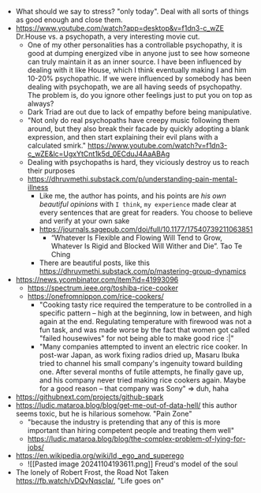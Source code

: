 - What should we say to stress? "only today". Deal with all sorts of things as good enough and close them.
- https://www.youtube.com/watch?app=desktop&v=f1dn3-c_wZE Dr.House vs. a psychopath, a very interesting movie cut.
	- One of my other personalities has a controllable psychopathy, it is good at dumping energized vibe in anyone just to see how someone can truly maintain it as an inner source. I have been influenced by dealing with it like House, which I think eventually making I and him 10-20% psychopathic. If we were influenced by somebody has been dealing with psychopath, we are all having seeds of psychopathy. The problem is, do you ignore other feelings just to put you on top as always?
	- Dark Triad are out due to lack of empathy before being manipulative.
	- "Not only do real psychopaths have creepy music following them around, but they also break their facade by quickly adopting a blank expression, and then start explaining their evil plans with a calculated smirk." https://www.youtube.com/watch?v=f1dn3-c_wZE&lc=UgxYtCnt1k5d_0ECduJ4AaABAg
	- Dealing with psychopaths is hard, they viciously destroy us to reach their purposes
	- https://dhruvmethi.substack.com/p/understanding-pain-mental-illness
		- Like me, the author has points, and his points are _his own beautiful opinions_ with `I think`, `my experience` made clear at every sentences that are great for readers. You choose to believe and verify at your own sake
		- https://journals.sagepub.com/doi/full/10.1177/17540739211063851
			- “Whatever Is Flexible and Flowing Will Tend to Grow, Whatever Is Rigid and Blocked Will Wither and Die”. Tao Te Ching
		- There are beautiful posts, like this https://dhruvmethi.substack.com/p/mastering-group-dynamics
- https://news.ycombinator.com/item?id=41993096
	- https://spectrum.ieee.org/toshiba-rice-cooker
	- https://onefromnippon.com/rice-cookers/
		- "Cooking tasty rice required the temperature to be controlled in a specific pattern – high at the beginning, low in between, and high again at the end. Regulating temperature with firewood was not a fun task, and was made worse by the fact that women got called "failed housewives" for not being able to make good rice :|"
		- "Many companies attempted to invent an electric rice cooker. In post-war Japan, as work fixing radios dried up, Masaru Ibuka tried to channel his small company's ingenuity toward building one. After several months of futile attempts, he finally gave up, and his company never tried making rice cookers again. Maybe for a good reason – that company was Sony" => duh, haha
- https://githubnext.com/projects/github-spark
- https://ludic.mataroa.blog/blog/get-me-out-of-data-hell/ this author seems toxic, but he is hilarious somehow. "Pain Zone"
	- "because the industry is pretending that any of this is more important than hiring competent people and treating them well" 
	- https://ludic.mataroa.blog/blog/the-complex-problem-of-lying-for-jobs/
- https://en.wikipedia.org/wiki/Id,_ego_and_superego
	- ![[Pasted image 20241104193611.png]] Freud's model of the soul
- The lonely of Robert Frost, the Road Not Taken https://fb.watch/vDQvNqscIa/, "Life goes on"